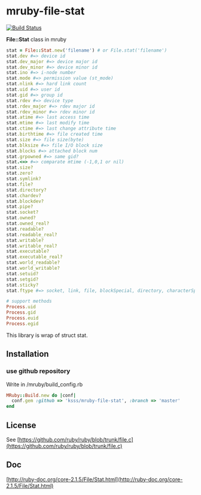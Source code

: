 # mruby-file-stat

[![Build Status](https://travis-ci.org/ksss/mruby-file-stat.svg?branch=master)](https://travis-ci.org/ksss/mruby-file-stat)

**File::Stat** class in mruby

```ruby
stat = File::Stat.new('filename') # or File.stat('filename')
stat.dev #=> device id
stat.dev_major #=> device major id
stat.dev_minor #=> device minor id
stat.ino #=> i-node number
stat.mode #=> permission value (st_mode)
stat.nlink #=> hard link count
stat.uid #=> user id
stat.gid #=> group id
stat.rdev #=> device type
stat.rdev_major #=> rdev major id
stat.rdev_minor #=> rdev minor id
stat.atime #=> last access time
stat.mtime #=> last modify time
stat.ctime #=> last change attribute time
stat.birthtime #=> file created time
stat.size #=> file size(byte)
stat.blksize #=> file I/O block size
stat.blocks #=> attached block num
stat.grpowned #=> same gid?
stat.<=> #=> comparate mtime (-1,0,1 or nil)
stat.size?
stat.zero?
stat.symlink?
stat.file?
stat.directory?
stat.chardev?
stat.blockdev?
stat.pipe?
stat.socket?
stat.owned?
stat.owned_real?
stat.readable?
stat.readable_real?
stat.writable?
stat.writable_real?
stat.executable?
stat.executable_real?
stat.world_readable?
stat.world_writable?
stat.setuid?
stat.setgid?
stat.sticky?
stat.ftype #=> socket, link, file, blockSpecial, directory, characterSpecial, fifo or unknown

# support methods
Process.uid
Process.gid
Process.euid
Process.egid
```

This library is wrap of struct stat.

## Installation

### use github repository

Write in /mruby/build_config.rb

```ruby
MRuby::Build.new do |conf|
  conf.gem :github => 'ksss/mruby-file-stat', :branch => 'master'
end
```

## License

See [https://github.com/ruby/ruby/blob/trunk/file.c](https://github.com/ruby/ruby/blob/trunk/file.c)

## Doc

[http://ruby-doc.org/core-2.1.5/File/Stat.html](http://ruby-doc.org/core-2.1.5/File/Stat.html)
